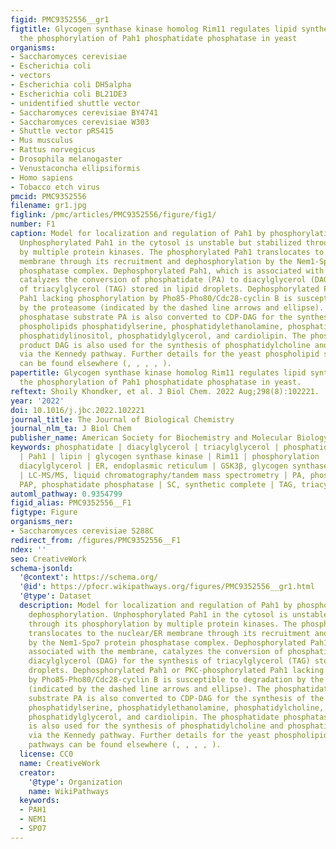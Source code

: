 ```yaml
---
figid: PMC9352556__gr1
figtitle: Glycogen synthase kinase homolog Rim11 regulates lipid synthesis through
  the phosphorylation of Pah1 phosphatidate phosphatase in yeast
organisms:
- Saccharomyces cerevisiae
- Escherichia coli
- vectors
- Escherichia coli DH5alpha
- Escherichia coli BL21DE3
- unidentified shuttle vector
- Saccharomyces cerevisiae BY4741
- Saccharomyces cerevisiae W303
- Shuttle vector pRS415
- Mus musculus
- Rattus norvegicus
- Drosophila melanogaster
- Venustaconcha ellipsiformis
- Homo sapiens
- Tobacco etch virus
pmcid: PMC9352556
filename: gr1.jpg
figlink: /pmc/articles/PMC9352556/figure/fig1/
number: F1
caption: Model for localization and regulation of Pah1 by phosphorylation and dephosphorylation.
  Unphosphorylated Pah1 in the cytosol is unstable but stabilized through its phosphorylation
  by multiple protein kinases. The phosphorylated Pah1 translocates to the nuclear/ER
  membrane through its recruitment and dephosphorylation by the Nem1-Spo7 protein
  phosphatase complex. Dephosphorylated Pah1, which is associated with the membrane,
  catalyzes the conversion of phosphatidate (PA) to diacylglycerol (DAG) for the synthesis
  of triacylglycerol (TAG) stored in lipid droplets. Dephosphorylated Pah1 or PKC-phosphorylated
  Pah1 lacking phosphorylation by Pho85-Pho80/Cdc28-cyclin B is susceptible to degradation
  by the proteasome (indicated by the dashed line arrows and ellipse). The phosphatidate
  phosphatase substrate PA is also converted to CDP-DAG for the synthesis of the membrane
  phospholipids phosphatidylserine, phosphatidylethanolamine, phosphatidylcholine,
  phosphatidylinositol, phosphatidylglycerol, and cardiolipin. The phosphatidate phosphatase
  product DAG is also used for the synthesis of phosphatidylcholine and phosphatidylethanolamine
  via the Kennedy pathway. Further details for the yeast phospholipid synthetic pathways
  can be found elsewhere (, , , , ).
papertitle: Glycogen synthase kinase homolog Rim11 regulates lipid synthesis through
  the phosphorylation of Pah1 phosphatidate phosphatase in yeast.
reftext: Shoily Khondker, et al. J Biol Chem. 2022 Aug;298(8):102221.
year: '2022'
doi: 10.1016/j.jbc.2022.102221
journal_title: The Journal of Biological Chemistry
journal_nlm_ta: J Biol Chem
publisher_name: American Society for Biochemistry and Molecular Biology
keywords: phosphatidate | diacylglycerol | triacylglycerol | phosphatidate phosphatase
  | Pah1 | lipin | glycogen synthase kinase | Rim11 | phosphorylation | yeast | DAG,
  diacylglycerol | ER, endoplasmic reticulum | GSK3β, glycogen synthase kinase-3β
  | LC-MS/MS, liquid chromatography/tandem mass spectrometry | PA, phosphatidate |
  PAP, phosphatidate phosphatase | SC, synthetic complete | TAG, triacylglycerol
automl_pathway: 0.9354799
figid_alias: PMC9352556__F1
figtype: Figure
organisms_ner:
- Saccharomyces cerevisiae S288C
redirect_from: /figures/PMC9352556__F1
ndex: ''
seo: CreativeWork
schema-jsonld:
  '@context': https://schema.org/
  '@id': https://pfocr.wikipathways.org/figures/PMC9352556__gr1.html
  '@type': Dataset
  description: Model for localization and regulation of Pah1 by phosphorylation and
    dephosphorylation. Unphosphorylated Pah1 in the cytosol is unstable but stabilized
    through its phosphorylation by multiple protein kinases. The phosphorylated Pah1
    translocates to the nuclear/ER membrane through its recruitment and dephosphorylation
    by the Nem1-Spo7 protein phosphatase complex. Dephosphorylated Pah1, which is
    associated with the membrane, catalyzes the conversion of phosphatidate (PA) to
    diacylglycerol (DAG) for the synthesis of triacylglycerol (TAG) stored in lipid
    droplets. Dephosphorylated Pah1 or PKC-phosphorylated Pah1 lacking phosphorylation
    by Pho85-Pho80/Cdc28-cyclin B is susceptible to degradation by the proteasome
    (indicated by the dashed line arrows and ellipse). The phosphatidate phosphatase
    substrate PA is also converted to CDP-DAG for the synthesis of the membrane phospholipids
    phosphatidylserine, phosphatidylethanolamine, phosphatidylcholine, phosphatidylinositol,
    phosphatidylglycerol, and cardiolipin. The phosphatidate phosphatase product DAG
    is also used for the synthesis of phosphatidylcholine and phosphatidylethanolamine
    via the Kennedy pathway. Further details for the yeast phospholipid synthetic
    pathways can be found elsewhere (, , , , ).
  license: CC0
  name: CreativeWork
  creator:
    '@type': Organization
    name: WikiPathways
  keywords:
  - PAH1
  - NEM1
  - SPO7
---
```

